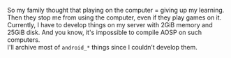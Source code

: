 So my family thought that playing on the computer = giving up my learning. Then they stop me from using the computer, even if they play games on it.  
Currently, I have to develop things on my server with 2GiB memory and 25GiB disk. And you know, it's impossible to compile AOSP on such computers.  
I'll archive most of `android_*` things since I couldn’t develop them.  
